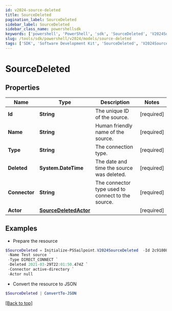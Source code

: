 ```yaml
---
id: v2024-source-deleted
title: SourceDeleted
pagination_label: SourceDeleted
sidebar_label: SourceDeleted
sidebar_class_name: powershellsdk
keywords: ['powershell', 'PowerShell', 'sdk', 'SourceDeleted', 'V2024SourceDeleted'] 
slug: /tools/sdk/powershell/v2024/models/source-deleted
tags: ['SDK', 'Software Development Kit', 'SourceDeleted', 'V2024SourceDeleted']
---
```



# SourceDeleted

## Properties

Name | Type | Description | Notes
------------ | ------------- | ------------- | -------------
**Id** | **String** | The unique ID of the source. | [required]
**Name** | **String** | Human friendly name of the source. | [required]
**Type** | **String** | The connection type. | [required]
**Deleted** | **System.DateTime** | The date and time the source was deleted. | [required]
**Connector** | **String** | The connector type used to connect to the source. | [required]
**Actor** | [**SourceDeletedActor**](source-deleted-actor) |  | [required]

## Examples

- Prepare the resource
```powershell
$SourceDeleted = Initialize-PSSailpoint.V2024SourceDeleted  -Id 2c9180866166b5b0016167c32ef31a66 `
 -Name Test source `
 -Type DIRECT_CONNECT `
 -Deleted 2021-03-29T22:01:50.474Z `
 -Connector active-directory `
 -Actor null
```

- Convert the resource to JSON
```powershell
$SourceDeleted | ConvertTo-JSON
```


[[Back to top]](#) 

